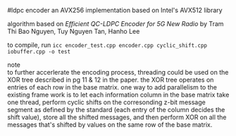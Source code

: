 #ldpc encoder
an AVX256 implementation based on Intel's AVX512 library </br>

algorithm based on *Efficient QC-LDPC Encoder for 5G New Radio* by Tram Thi Bao Nguyen, Tuy Nguyen Tan, Hanho Lee </br>

to compile, run
`icc encoder_test.cpp encoder.cpp cyclic_shift.cpp iobuffer.cpp -o test`

note </br>
to further accerlerate the encoding process, threading could be used on the XOR tree described in pg 11 & 12 in the paper. the XOR tree operates on entries of each row in the base matrix. one way to add parallelism to the existing frame work is to let each information column in the base matrix take one thread, perform cyclic shifts on the corresonding z-bit message segment as defined by the standard (each entry of the column decides the shift value), store all the shifted messages, and then perform XOR on all the messages that's shifted by values on the same row of the base matrix.
